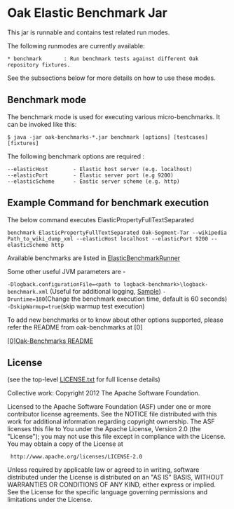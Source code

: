 Oak Elastic Benchmark Jar
=========================

This jar is runnable and contains test related run modes.

The following runmodes are currently available:

    * benchmark       : Run benchmark tests against different Oak repository fixtures.

See the subsections below for more details on how to use these modes.

Benchmark mode
--------------

The benchmark mode is used for executing various micro-benchmarks. It can
be invoked like this:

    $ java -jar oak-benchmarks-*.jar benchmark [options] [testcases] [fixtures]

The following benchmark options are required :

    --elasticHost        - Elastic host server (e.g. localhost)
    --elasticPort        - Elastic server port (e.g 9200)
    --elasticScheme      - Eastic server scheme (e.g. http)

Example Command for benchmark execution
---------------------------------------

The below command executes ElasticPropertyFullTextSeparated

`benchmark ElasticPropertyFullTextSeparated Oak-Segment-Tar --wikipedia Path_to_wiki_dump_xml --elasticHost localhost --elasticPort 9200 --elasticScheme http`

Available benchmarks are listed
in [ElasticBenchmarkRunner](src/main/java/org/apache/jackrabbit/oak/benchmark/ElasticBenchmarkRunner.java)

Some other useful JVM parameters are -

`-Dlogback.configurationFile=<path to logback-benchmark>\logback-benchmark.xml` (Useful for
additional logging, [Sample](src/main/resources/logback-benchmark.xml))
`-Druntime=180`(Change the benchmark execution time, default is 60 seconds)
`-DskipWarmup=true`(skip warmup test execution)

To add new benchmarks or to know about other options supported, please refer the README from
oak-benchmarks at [0]

[[0]Oak-Benchmarks README](../oak-benchmarks/README.md)


License
-------

(see the top-level [LICENSE.txt](../LICENSE.txt) for full license details)

Collective work: Copyright 2012 The Apache Software Foundation.

Licensed to the Apache Software Foundation (ASF) under one or more
contributor license agreements. See the NOTICE file distributed with
this work for additional information regarding copyright ownership.
The ASF licenses this file to You under the Apache License, Version 2.0
(the "License"); you may not use this file except in compliance with
the License. You may obtain a copy of the License at

     http://www.apache.org/licenses/LICENSE-2.0

Unless required by applicable law or agreed to in writing, software
distributed under the License is distributed on an "AS IS" BASIS,
WITHOUT WARRANTIES OR CONDITIONS OF ANY KIND, either express or implied.
See the License for the specific language governing permissions and
limitations under the License.
